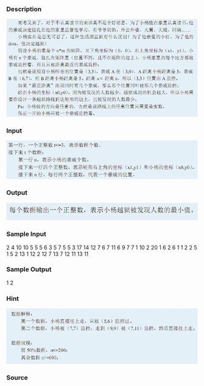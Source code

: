 
### Description
![](/JudgeOnline/upload/201305/1(12).jpg)

### Input
![](/JudgeOnline/upload/201305/2(4).jpg)
### Output
![](/JudgeOnline/upload/201305/3(2).jpg)
### Sample Input
2
4
10 10 5 5 
5 6
3 5
7 5
5 3
17
14 12 7 6
7 11
6 9
7 7
1 10
2 20
1 6
2 6
1 1
2 2 
5 1
5 2
13 1
12 2
12 7
13 7
12 11
13 11

### Sample Output
1
2
### Hint
![](/JudgeOnline/upload/201305/4(1).jpg)
### Source
